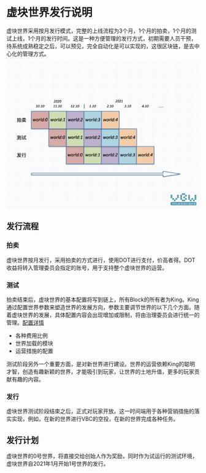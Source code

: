 # 虚块世界发行说明

虚块世界采用按月发行模式，完整的上线流程为3个月，1个月的拍卖，1个月的测试上线，1个月的发行时间。这是一种方便管理的发行方式，初期需要人员干预，待系统成熟稳定之后，可以预见，完全自动化是可以实现的，这很区块链，是去中心化的管理方式。

![虚块世界发行示意图](../static/publish_cn.jpg)



## 发行流程

### 拍卖

虚块世界按月发行，采用拍卖的方式进行，使用DOT进行支付，价高者得。DOT收益将转入管理委员会指定的账号，用于支持整个虚块世界的运营。



### 测试

拍卖结束后，虚块世界的基本配置将写到链上，所有Block的所有者为King。King通过配置世界参数来塑造世界的发展方向，参数主要调节世界的以下几个方面。随着虚块世界的发展，具体配置内容会出现增加或限制，将由治理委员会进行统一的管理。[配置详情]()

* 各种费用比例
* 世界加载的模块
* 运营措施的配置

测试阶段另外一个重要方面，是对新世界进行建设。世界的运营依赖King的聪明才智，创造有趣新颖的世界，才能吸引到玩家，让世界的土地升值，更多的玩家贡献有趣的内容。



### 发行

虚块世界测试阶段结束之后，正式对玩家开放。这一时间端用于各种营销措施的落实实现，例如，在新的世界进行VBC的空投，在新的世界完成各种任务。



## 发行计划

虚块世界的0号世界，将直接交给创始人作为奖励，同时作为试运行的测试环境，虚块世界自2021年1月开始1号世界的发行。

